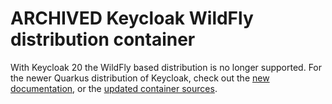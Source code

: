 # ARCHIVED Keycloak WildFly distribution container

With Keycloak 20 the WildFly based distribution is no longer supported. For the newer Quarkus distribution of Keycloak, 
check out the [new documentation](https://www.keycloak.org/server/containers), or the 
[updated container sources](https://github.com/keycloak/keycloak/tree/main/quarkus/container).
